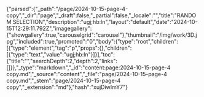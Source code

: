 {"parsed":{"_path":"/page/2024-10-15-page-4-copy","_dir":"page","_draft":false,"_partial":false,"_locale":"","title":"RANDOM SELECTION","description":"u﻿gj;hb:ln","layout":"default","date":"2024-10-15T12:29:11.792Z","imagegallery":{"showgallery":true,"carouselgrid":"carousel"},"thumbnail":"/img/work/3D.jpg","included":true,"promoted":"0","body":{"type":"root","children":[{"type":"element","tag":"p","props":{},"children":[{"type":"text","value":"u﻿gj;hb:ln"}]}],"toc":{"title":"","searchDepth":2,"depth":2,"links":[]}},"_type":"markdown","_id":"content:page:2024-10-15-page-4 copy.md","_source":"content","_file":"page/2024-10-15-page-4 copy.md","_stem":"page/2024-10-15-page-4 copy","_extension":"md"},"hash":"xujDiwImY7"}